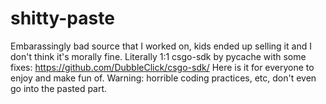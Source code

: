# shitty-paste
Embarassingly bad source that I worked on, kids ended up selling it and I don't think it's morally fine. 
Literally 1:1 csgo-sdk by pycache with some fixes: https://github.com/DubbleClick/csgo-sdk/
Here is it for everyone to enjoy and make fun of. Warning: horrible coding practices, etc, don't even go into the pasted part.
